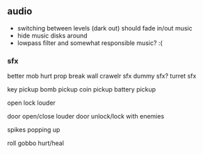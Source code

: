 ## audio

* switching between levels (dark out) should fade in/out music
* hide music disks around
* lowpass filter and somewhat responsible music? :(

### sfx

better mob hurt
prop break
wall crawelr sfx
dummy sfx?
turret sfx

key pickup
bomb pickup
coin pickup
battery pickup

open lock louder

door open/close louder
door unlock/lock with enemies

spikes popping up

roll
gobbo hurt/heal
